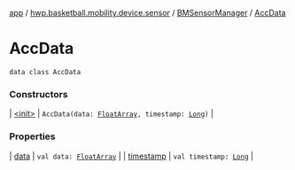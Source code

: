 [app](../../../index.md) / [hwp.basketball.mobility.device.sensor](../../index.md) / [BMSensorManager](../index.md) / [AccData](.)

# AccData

`data class AccData`

### Constructors

| [&lt;init&gt;](-init-.md) | `AccData(data: `[`FloatArray`](https://kotlinlang.org/api/latest/jvm/stdlib/kotlin/-float-array/index.html)`, timestamp: `[`Long`](https://kotlinlang.org/api/latest/jvm/stdlib/kotlin/-long/index.html)`)` |

### Properties

| [data](data.md) | `val data: `[`FloatArray`](https://kotlinlang.org/api/latest/jvm/stdlib/kotlin/-float-array/index.html) |
| [timestamp](timestamp.md) | `val timestamp: `[`Long`](https://kotlinlang.org/api/latest/jvm/stdlib/kotlin/-long/index.html) |

